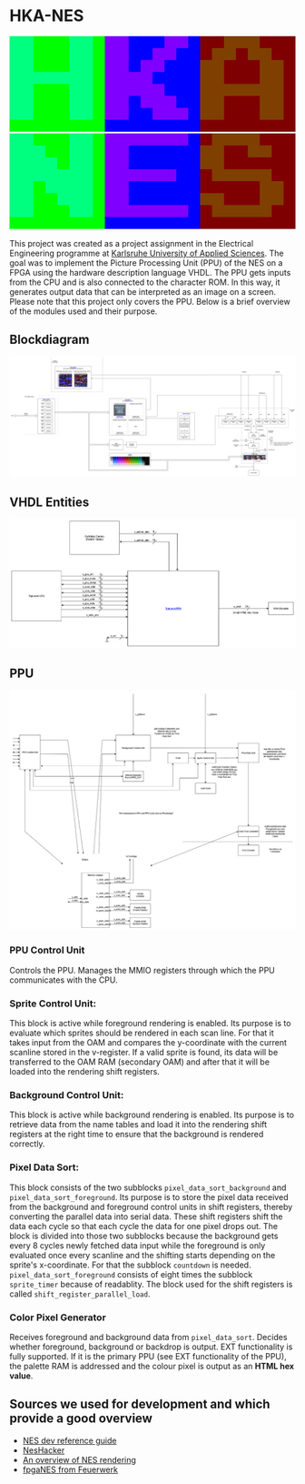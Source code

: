 # HKA-NES
![HKA-NES](docs/pictures/PPUoutput_HKA.png)
![HKA-NES](docs/pictures/PPUoutput_NES.png)

This project was created as a project assignment in the Electrical Engineering programme at [Karlsruhe University of Applied Sciences](https://www.h-ka.de/). The goal was to implement the Picture Processing Unit (PPU) of the NES on a FPGA using the hardware description language VHDL. The PPU gets inputs from the CPU and is also connected to the character ROM. In this way, it generates output data that can be interpreted as an image on a screen. Please note that this project only covers the PPU. Below is a brief overview of the modules used and their purpose.

## Blockdiagram
[![Blockdiagram PPU](docs/blockdiagram/HKA-NES_Blockdiagram-PPU.png)](docs/blockdiagram/HKA-NES_Blockdiagram-PPU.png)

## VHDL Entities
[![VHDL Entities](docs/blockdiagram/HKA-NES_Blockdiagram-VHDL_Entities.png)](docs/blockdiagram/HKA-NES_Blockdiagram-VHDL_Entities.png)

## PPU
[![VHDL Entities PPU](docs/blockdiagram/HKA-NES_Blockdiagram-VHDL_Top_Level_PPU.png)](docs/blockdiagram/HKA-NES_Blockdiagram-VHDL_Top_Level_PPU.png)

### PPU Control Unit
Controls the PPU. Manages the MMIO registers through which the PPU communicates with the CPU.

### Sprite Control Unit:
This block is active while foreground rendering is enabled. Its purpose is to evaluate which sprites should be rendered in each scan line. For that it takes input from the OAM and compares the y-coordinate with the current scanline stored in the v-register. If a valid sprite is found, its data will be transferred to the OAM RAM (secondary OAM) and after that it will be loaded into the rendering shift registers.

### Background Control Unit:
This block is active while background rendering is enabled. Its purpose is to retrieve data from the name tables and load it into the rendering shift registers at the right time to ensure that the background is rendered correctly.

### Pixel Data Sort:
This block consists of the two subblocks `pixel_data_sort_background` and `pixel_data_sort_foreground`. Its purpose is to store the pixel data received from the background and foreground control units in shift registers, thereby converting the parallel data into serial data. These shift registers shift the data each cycle so that each cycle the data for one pixel drops out. The block is divided into those two subblocks because the background gets every 8 cycles newly fetched data input while the foreground is only evaluated once every scanline and the shifting starts depending on the sprite's x-coordinate. For that the subblock `countdown` is needed. `pixel_data_sort_foreground` consists of eight times the subblock `sprite_timer` because of readablity. The block used for the shift registers is called `shift_register_parallel_load`.

### Color Pixel Generator
Receives foreground and background data from `pixel_data_sort`. Decides whether foreground, background or backdrop is output. EXT functionality is fully supported. If it is the primary PPU (see EXT functionality of the PPU), the palette RAM is addressed and the colour pixel is output as an **HTML hex value**.

## Sources we used for development and which provide a good overview
- [NES dev reference guide](https://www.nesdev.org/wiki/NES_reference_guide)
- [NesHacker](https://www.youtube.com/@NesHacker)
- [An overview of NES rendering](https://austinmorlan.com/posts/nes_rendering_overview/)
- [fpgaNES from Feuerwerk](https://github.com/Feuerwerk/fpgaNES)
